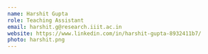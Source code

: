 ```yaml
---
name: Harshit Gupta
role: Teaching Assistant
email: harshit.g@research.iiit.ac.in
website: https://www.linkedin.com/in/harshit-gupta-8932411b7/
photo: harshit.png
---
```

